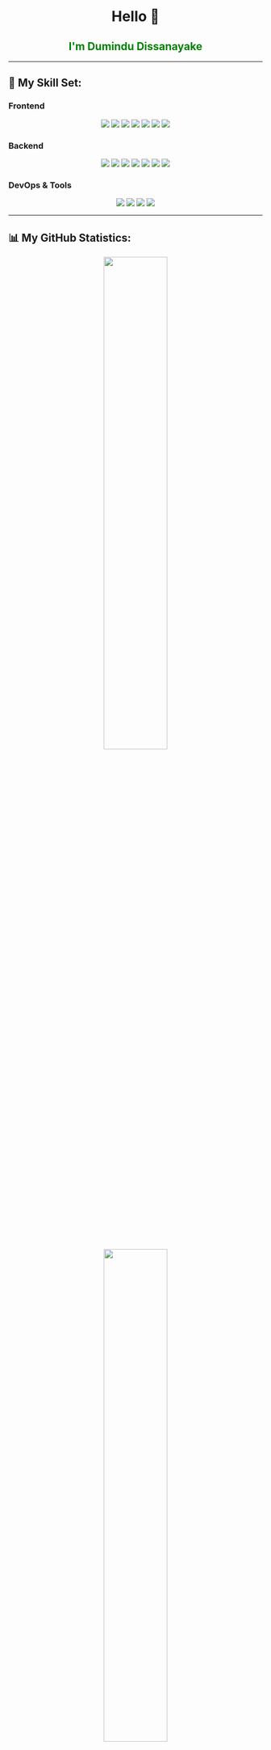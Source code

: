 <h1 align="center">Hello 👋</h1>

<h2 align="center" style="color: green;">I'm Dumindu Dissanayake</h2>

---

## 📌 My Skill Set:

### Frontend
<p align="center">
  <img src="https://img.shields.io/badge/React-%2361DAFB.svg?style=for-the-badge&logo=react&logoColor=white" />
  <img src="https://img.shields.io/badge/HTML5-%23E34F26.svg?style=for-the-badge&logo=html5&logoColor=white" />
  <img src="https://img.shields.io/badge/CSS3-%231572B6.svg?style=for-the-badge&logo=css3&logoColor=white" />
  <img src="https://img.shields.io/badge/Bootstrap-%237952B3.svg?style=for-the-badge&logo=bootstrap&logoColor=white" />
  <img src="https://img.shields.io/badge/TailwindCSS-%2338B2AC.svg?style=for-the-badge&logo=tailwind-css&logoColor=white" />
  <img src="https://img.shields.io/badge/JavaScript-%23F7DF1E.svg?style=for-the-badge&logo=javascript&logoColor=black" />
  <img src="https://img.shields.io/badge/TypeScript-%233178C6.svg?style=for-the-badge&logo=typescript&logoColor=white" />
</p>

### Backend
<p align="center">
  <img src="https://img.shields.io/badge/Node.js-%23339933.svg?style=for-the-badge&logo=node.js&logoColor=white" />
  <img src="https://img.shields.io/badge/Express.js-%23000000.svg?style=for-the-badge&logo=express&logoColor=white" />
  <img src="https://img.shields.io/badge/MongoDB-%2347A248.svg?style=for-the-badge&logo=mongodb&logoColor=white" />
  <img src="https://img.shields.io/badge/MySQL-%234479A1.svg?style=for-the-badge&logo=mysql&logoColor=white" />
  <img src="https://img.shields.io/badge/PHP-%23777BB4.svg?style=for-the-badge&logo=php&logoColor=white" />
  <img src="https://img.shields.io/badge/.NET-%23512BD4.svg?style=for-the-badge&logo=dotnet&logoColor=white" />
  <img src="https://img.shields.io/badge/Python-%233776AB.svg?style=for-the-badge&logo=python&logoColor=white" />
</p>

### DevOps & Tools
<p align="center">
  <img src="https://img.shields.io/badge/Git-%23F05033.svg?style=for-the-badge&logo=git&logoColor=white" />
  <img src="https://img.shields.io/badge/GitHub-%23121011.svg?style=for-the-badge&logo=github&logoColor=white" />
  <img src="https://img.shields.io/badge/Figma-%23F24E1E.svg?style=for-the-badge&logo=figma&logoColor=white" />
  <img src="https://img.shields.io/badge/Linux-%23FCC624.svg?style=for-the-badge&logo=linux&logoColor=black" />
</p>

---

## 📊 My GitHub Statistics:
<p align="center">
  <img src="https://github-readme-stats.vercel.app/api?username=DissanayakeDA&show_icons=true&theme=dark&count_private=true" width="50%" />
</p>

<p align="center">
  <img src="https://github-readme-streak-stats.herokuapp.com?user=DissanayakeDA&theme=dark&hide_border=true" width="50%" />
</p>

---

### 📌 Most Used Languages:
<p align="center">
  <img src="https://github-readme-stats.vercel.app/api/top-langs/?username=DuminduDissanayake&layout=compact&theme=dark" />
</p>

---

### 📫 Connect with me:
<p align="center">
  <a href="https://www.linkedin.com/in/YOUR-LINKEDIN" target="_blank">
    <img src="https://img.shields.io/badge/LinkedIn-%230077B5.svg?style=for-the-badge&logo=linkedin&logoColor=white" />
  </a>
  <a href="https://www.facebook.com/YOUR-FACEBOOK" target="_blank">
    <img src="https://img.shields.io/badge/Facebook-%231877F2.svg?style=for-the-badge&logo=facebook&logoColor=white" />
  </a>
</p>

---

> 🚀 **Fun fact:** I love solving real-world problems through coding and building efficient software solutions! 🎯

---

### 🔥 Profile Views:
<p align="center">
  <img src="https://komarev.com/ghpvc/?username=DuminduDissanayake&color=blue" />
</p>


